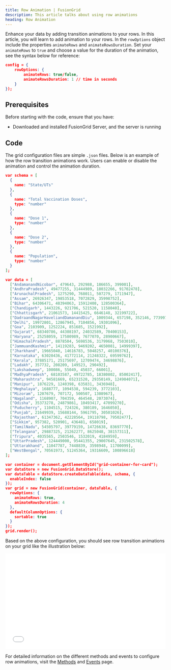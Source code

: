 ```yaml
---
title: Row Animation | FusionGrid
description: This article talks about using row animations
heading: Row Animation 
---
```


Enhance your data by adding transition animations to your rows. In this article, you will learn to add animation to your rows.
In the `rowOptions` object include the properties `animateRows` and `animateRowsDuration`. 
Set your `animateRows` to `true` and choose a value for the duration of the animation, see the syntax below for reference:
```json
config = {
    rowOptions: {
        animateRows: true/false,
        animateRowsDuration: 1 // time in seconds
    }
});
```

## Prerequisites
Before starting with the code, ensure that you have:

- Downloaded and installed FusionGrid Server, and the server is running

## Code
The grid configuration files are simple `.json` files. Below is an example of how the row transition animations work.
Users can enable or disable the animation and control the animation duration.

```json
var schema = [
  {
    name: "State/UTs"
  },
  {
    name: "Total Vaccination Doses",
    type: "number"
  },
  {
    name: "Dose 1",
    type: "number"
  },
  {
    name: "Dose 2",
    type: "number"
  },
  {
    name: "Population",
    type: "number"
  }
];

var data = [
  ["AndamanandNicobar", 479643, 292988, 186655, 399001],
  ["AndhraPradesh", 49477255, 31444989, 18032266, 91702478],
  ["ArunachalPradesh", 1275290, 768011, 507279, 1711947],
  ["Assam", 26926347, 19853518, 7072829, 35998752],
  ["Bihar", 64306471, 48394063, 15912408, 128500364],
  ["Chandigarh", 1443226, 921706, 521520, 1158040],
  ["Chhattisgarh", 21061573, 14415425, 6646148, 32199722],
  ["DadraandNagarHaveliandDamanandDiu", 1009344, 657198, 352146, 773997],
  ["Delhi", 19972801, 12867945, 7104856, 19301096],
  ["Goa", 2103909, 1252224, 851685, 1521992],
  ["Gujarat", 68340786, 44308197, 24032589, 70400153],
  ["Haryana", 25258059, 17580989, 7677070, 28900667],
  ["HimachalPradesh", 8878504, 5698536, 3179968, 7503010],
  ["JammuandKashmir", 14119283, 9469202, 4650081, 14999397],
  ["Jharkhand", 19665040, 14616783, 5048257, 40100376],
  ["Karnataka", 63020436, 41772114, 21248322, 69599762],
  ["Kerala", 37885171, 25175697, 12709474, 34698876],
  ["Ladakh", 357732, 208209, 149523, 290492],
  ["Lakshadweep", 100086, 55049, 45037, 66001],
  ["MadhyaPradesh", 68103587, 49722785, 18380802, 85002417],
  ["Maharashtra", 94581669, 65231520, 29350149, 124904071],
  ["Manipur", 1876229, 1240398, 635831, 3436948],
  ["Meghalaya", 1688777, 1094538, 594239, 3772103],
  ["Mizoram", 1207679, 707172, 500507, 1308967],
  ["Nagaland", 1168907, 704359, 464548, 2073074],
  ["Odisha", 35373278, 24879861, 10493417, 47099270],
  ["Puducherry", 1104515, 724326, 380189, 1646050],
  ["Punjab", 21649939, 15688144, 5961795, 30501026],
  ["Rajasthan", 61347362, 42228564, 19118798, 79502477],
  ["Sikkim", 957382, 520901, 436481, 658019],
  ["TamilNadu", 54505797, 39779159, 14726638, 83697770],
  ["Telangana", 29887325, 21262277, 8625048, 38157311],
  ["Tripura", 4035565, 2503546, 1532019, 4184959],
  ["UttarPradesh", 124449000, 95441355, 29007645, 231502578],
  ["Uttarakhand", 11047787, 7448839, 3598948, 11700099],
  ["WestBengal", 70561973, 51245364, 19316609, 100896618]
];

var container = document.getElementById("grid-container-for-card");
var dataStore = new FusionGrid.DataStore();
var dataTable = dataStore.createDataTable(data, schema, {
  enableIndex: false
});
var grid = new FusionGrid(container, dataTable, {
  rowOptions: {
    animateRows: true,
    animateRowsDuration: 4
  },
  defaultColumnOptions: {
    sortable: true
  }
});
grid.render();
```
Based on the above configuration, you should see row transition animations on your grid like the illustration below:
<iframe width="100%" height="300" src="//jsfiddle.net/fusioncharts/9w7badLp/2/embedded/result/" allowfullscreen="allowfullscreen" allowpaymentrequest frameborder="0"></iframe>

For detailed information on the different methods and events to configure row animations, visit the [Methods](/fusiongrid/API_References/fusiongrid-methods) and [Events](/fusiongrid/API_References/FusionGrid_Events) page.

